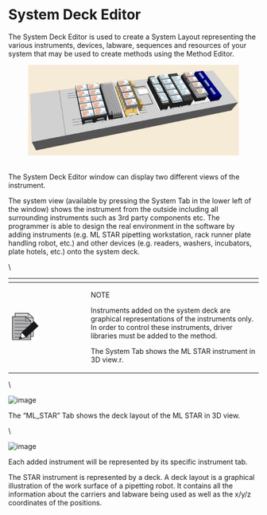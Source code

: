 # System Deck Editor

The System Deck Editor is used to create a System Layout representing the various instruments, devices, labware, sequences and resources of your system that may be used to create methods using the Method Editor.

<figure><img src="../../../.gitbook/assets/image (741).png" alt=""><figcaption></figcaption></figure>

\
The System Deck Editor window can display two different views of the instrument.

The system view (available by pressing the System Tab in the lower left of the window) shows the instrument from the outside including all surrounding instruments such as 3rd party components etc. The programmer is able to design the real environment in the software by adding instruments (e.g. ML STAR pipetting workstation, rack runner plate handling robot, etc.) and other devices (e.g. readers, washers, incubators, plate hotels, etc.) onto the system deck.

\


<table data-header-hidden><thead><tr><th width="145"></th><th></th></tr></thead><tbody><tr><td><img src="../../../.gitbook/assets/image (10) (1) (1) (1) (1) (1) (1) (1) (1) (1) (1) (1) (1).png" alt="" data-size="original"></td><td><p>NOTE</p><p>Instruments added on the system deck are graphical representations of the instruments only. In order to control these instruments, driver libraries must be added to the method.</p><p>The System Tab shows the ML STAR instrument in 3D view.r.</p></td></tr></tbody></table>

\


![image](../../../.gitbook/assets/Image\_334.png)

The “ML\_STAR” Tab shows the deck layout of the ML STAR in 3D view.

\


![image](../../../.gitbook/assets/Image\_335.png)

Each added instrument will be represented by its specific instrument tab.

The STAR instrument is represented by a deck. A deck layout is a graphical illustration of the work surface of a pipetting robot. It contains all the information about the carriers and labware being used as well as the x/y/z coordinates of the positions.
